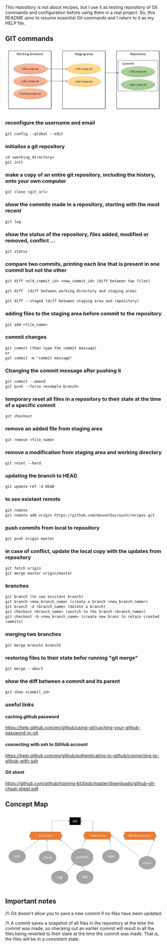 This repository is not about recipes, but I use it as testing repository of Git commands and configuration before using them in a real project. So, this README aims to resume essential Git commands and I return to it as my HELP file.

## GIT commands ##

<p align="center">
<img src="figures/intro.jpg" width="500"/>
</p>

### reconfigure the username and email ###
```
git config --global --edit
```

### initialise a git repository ###
```
cd <working_directory>
git init
```
### make a copy of an entire git repository, including the history, onto your own computer ###
```
git clone <git_url>
```

### show the commits made in a repository, starting with the most recent ###
```
git log 
```

### show the status of the repository, files added, modified or removed, conflict ... ###
```
git status
```

### compare two commits, printing each line that is present in one commit but not the other ###
```
git diff <old_commit_id> <new_commit_id> (diff between two files)

git diff  (diff between working directory and staging area)

git diff --staged (diff between staging area and repository)
```

### adding files to the staging area before commit to the repository ###
```
git add <file_name>
```

### commit changes ###
```
git commit (then type the commit message)
or
git commit -m "commit message"
```

### Changing the commit message after pushing it ###
```
git commit --amend
git push --force <example-branch>
```

### temporary reset all files in a repository to their state at the time of a specific commit ###
```
git checkout
```

### remove an added file from staging area ###
```
git remove <file_name>
```

### remove a modification from staging area and working directory ###
```
git reset --hard
```

### updating the branch to HEAD ###
```
git update-ref -d HEAD
```

### to see existant remote ###
```
git remote
git remote add origin https://github.com/mounalbaccouch/recipes.git
```

### push commits from local to repository ###
```
git push origin master
```

### in case of conflict, update the local copy with the updates from repository ###
```
git fetch origin
git merge master origin/master
```

### branches ###
```
git branch (to see existant branch)
git branch <new_branch_name> (create a branch <new_branch_name>)
git branch -d <branch_name> (delete a branch)
git checkout <branch_name> (switch to the branch <branch_name>)
git checkout -b <new_branch_name> (create new branc to retain created commits)
```

### merging two branches ###
```
git merge branch1 branch2
```

### restoring files to their state befor running "git merge" ###
```
git merge --abort
```

### show the diff between a commit and its parent ###
```
git show <commit_id>
```

### useful links ###
#### caching github password ####
https://help.github.com/en/github/using-git/caching-your-github-password-in-git

#### coonecting with ssh to GitHub account ####
https://help.github.com/en/github/authenticating-to-github/connecting-to-github-with-ssh

#### Git sheet ####
https://github.com/github/training-kit/blob/master/downloads/github-git-cheat-sheet.pdf

## Concept Map ##
<p align="center">
<img src="figures/concept-map.jpg" width="500"/>
</p>

## Important notes ##
/!\ Git doesn't allow you to save a new commit if no files have been updated.

/!\ A commit saves a snapshot of all files in the repository at the time the commit was made, so checking out an earlier commit will result in all the files being reverted to their state at the time the commit was made. That is, the files will be in a consistent state.
 


